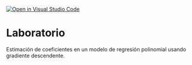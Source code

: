 [![Open in Visual Studio Code](https://classroom.github.com/assets/open-in-vscode-c66648af7eb3fe8bc4f294546bfd86ef473780cde1dea487d3c4ff354943c9ae.svg)](https://classroom.github.com/online_ide?assignment_repo_id=9021694&assignment_repo_type=AssignmentRepo)
# Laboratorio

Estimación de coeficientes en un modelo de regresión polinomial usando gradiente descendente.
